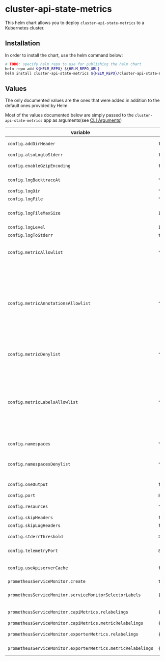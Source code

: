 <!-- SPDX-License-Identifier: MIT -->
# cluster-api-state-metrics

This helm chart allows you to deploy `cluster-api-state-metrics` to a Kubernetes cluster.

## Installation

In order to install the chart, use the helm command below:
```bash
# TODO: specify helm repo to use for publishing the helm chart
helm repo add ${HELM_REPO} ${HELM_REPO_URL}
helm install cluster-api-state-metrics ${HELM_REPO}/cluster-api-state-metrics
```

## Values
The only documented values are the ones that were added in addition to the default ones provided by Helm.

Most of the values documented below are simply passed to the `cluster-api-state-metrics` app as arguments(see [CLI Arguments](https://github.com/mercedes-benz/cluster-api-state-metrics#cli-arguments))

| variable | Default value | Description |
| -------- | ----- | ----- |
| `config.addDirHeader` | `false` | If true, adds the file directory to the header of the log messages |
| `config.alsoLogtoStderr` | `false` | Log to standard error as well as files |
| `config.enableGzipEncoding` | `false` | Gzip responses when requested by clients via 'Accept-Encoding: gzip' header. |
| `config.logBacktraceAt` | `""` | when logging hits line file:N (eg: main.go:50), emit a stack trace. |
| `config.logDir` | `""` | If non-empty, write log files in this directory |
| `config.logFile` | `""` | If non-empty, use this log file |
| `config.logFileMaxSize` | `1800` | Defines the maximum size a log file can grow to. Unit is megabytes. If the value is 0, the maximum file size is unlimited. (default 1800) |
| `config.logLevel` | `1` | number for the log level verbosity |  
| `config.logToStderr` | `true` | log to standard error instead of files (default true) |
| `config.metricAllowlist` | `""` | Comma-separated list of metrics to be exposed. This list comprises of exact metric names and/or regex patterns. The allowlist and denylist are mutually exclusive. |  
| `config.metricAnnotationsAllowlist` | `""` | Comma-separated list of Kubernetes annotations keys that will be used in the resource' labels metric. By default the metric contains only name and namespace labels. To include additional annotations provide a list of resource names in their plural form and Kubernetes annotation keys you would like to allow for them (Example: '=namespaces=[kubernetes.io/team,...],pods=[kubernetes.io/team],...)'. A single '*' can be provided per resource instead to allow any annotations, but that has severe performance implications (Example: '=pods=[*]'). |  
| `config.metricDenylist` | `""` | Comma-separated list of metrics not to be enabled. This list comprises of exact metric names and/or regex patterns. The allowlist and denylist are mutually exclusive. |  
| `config.metricLabelsAllowlist` | `""` | Comma-separated list of additional Kubernetes label keys that will be used in the resource' labels metric. By default the metric contains only name and namespace labels. To include additional labels provide a list of resource names in their plural form and Kubernetes label keys you would like to allow for them (Example: '=namespaces=[k8s-label-1,k8s-label-n,...],pods=[app],...)'. A single '*' can be provided per resource instead to allow any labels, but that has severe performance implications (Example: '=pods=[*]'). |
| `config.namespaces` | `""` | Comma-separated list of namespaces to be enabled. Defaults to "" which means all | 
| `config.namespacesDenylist` | `""` | Comma-separated list of namespaces not to be enabled. If namespaces and namespaces-denylist are both set, only namespaces that are excluded in namespaces-denylist will be used. |   
| `config.oneOutput` | `false` | If true, only write logs to their native severity level (vs also writing to each lower severity level) |  
| `config.port` | `8080` | Port to expose metrics on. (default 8080) |  
| `config.resources` | `"clusters,kubeadmcontrolplanes,machinedeployments,machines,machinesets"` | Comma-separated list of Resources to be enabled. |
| `config.skipHeaders` | `false` | If true, avoid header prefixes in the log messages |
| `config.skipLogHeaders` | `false` | If true, avoid headers when opening log files |
| `config.stderrThreshold` | `2` | logs at or above this threshold go to stderr (default 2) |
| `config.telemetryPort` | `8081` | Port to expose kube-state-metrics self metrics on. (default 8081) |  
| `config.useApiserverCache` | `false` | Sets resourceVersion=0 for ListWatch requests, using cached resources from the apiserver instead of an etcd quorum read. |
| `prometheusServiceMonitor.create` | `true` |  |
| `prometheusServiceMonitor.serviceMonitorSelectorLabels` | `{}` | Set the labels here if using serviceMonitorSelector. See https://prometheus-operator.dev/docs/operator/api/#prometheusspec |
| `prometheusServiceMonitor.capiMetrics.relabelings` | `{}` | Relabeling config used for the CAPI metrics (For an example, check [values.yaml](./cluster-api-state-metrics/values.yaml)) |
| `prometheusServiceMonitor.capiMetrics.metricRelabelings` | `{}` | Metric relabeling config used for the CAPI metrics |
| `prometheusServiceMonitor.exporterMetrics.relabelings` | `{}` | Relabeling config used for the CAPI exporter self metrics |
| `prometheusServiceMonitor.exporterMetrics.metricRelabelings` | `{}` | Metric relabeling config used for the CAPI exporter self metrics |
